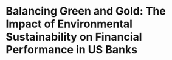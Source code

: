 # Balancing Green and Gold: The Impact of Environmental Sustainability on Financial Performance in US Banks
